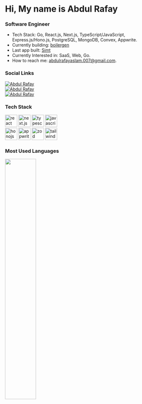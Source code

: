Hi, My name is Abdul Rafay
======================================================================================================================================
<h3>Software Engineer</h3>

-  Tech Stack: Go, React.js, Next.js, TypeScript/JavaScript, Express.js/Hono.js, PostgreSQL, MongoDB, Convex, Appwrite.
-  Currently building: [boilergen](https://boilergen.com)
-  Last app built: [Simt](https://simt.pk/)
-  Currently Interested in: SaaS, Web, Go.
-  How to reach me: abdulrafayaslam.007@gmail.com.

<h3>Social Links</h3>
<div align="left">
  <a href="https://x.com/swerafay" target="_blank">
    <img src="https://img.shields.io/badge/-swerafay-07?style=for-the-badge&logo=x&color=black" alt="Abdul Rafay" />
  </a>
</div>
<div align="left">
  <a href="https://medium.com/@abdul-rafay" target="_blank" style="display: inline;">
    <img src="https://img.shields.io/badge/-abdul--rafay-07?style=for-the-badge&logo=medium&color=black" alt="Abdul Rafay" />
  </a>
</div>
<div align="left">
  <a href="https://www.linkedin.com/in/abdul-rafay-aslam/" target="_blank" style="display: inline;">
    <img src="https://img.shields.io/badge/-abdul_rafay_aslam-07?style=for-the-badge&logo=linkedin&color=blue" alt="Abdul Rafay" />
  </a>
</div>

<h3 align="left">Tech Stack</h3>
<p align="left">
  <img src="https://www.vectorlogo.zone/logos/reactjs/reactjs-icon.svg" alt="react" width="40" height="40"/>
  <img src="https://www.drupal.org/files/project-images/nextjs-icon-dark-background.png" alt="next.js" width="40" height="40"/>
  <img src="https://upload.wikimedia.org/wikipedia/commons/thumb/4/4c/Typescript_logo_2020.svg/1200px-Typescript_logo_2020.svg.png" alt="typescript" width="40" height="40"/>
  <img src="https://upload.wikimedia.org/wikipedia/commons/thumb/9/99/Unofficial_JavaScript_logo_2.svg/2048px-Unofficial_JavaScript_logo_2.svg.png" alt="javascript" width="40" height="40"/>
  <br />
  <img src="https://avatars.githubusercontent.com/u/98495527?s=280&v=4" alt="honojs" width="40" height="40"/>
  <img src="https://www.vectorlogo.zone/logos/appwriteio/appwriteio-icon.svg" alt="appwrite" width="40" height="40"/>
  <img src="https://encrypted-tbn0.gstatic.com/images?q=tbn:ANd9GcTIOr_oRMBUsaXji4kX_u5TeVNrP0EqLbyEIQ&s" alt="zod" width="40" height="40"/> 
  <img src="https://www.vectorlogo.zone/logos/tailwindcss/tailwindcss-icon.svg" alt="tailwindcss" width="40" height="40"/> 
</p>

<h3 align="left">Most Used Languages</h3>
<img width="45%" src="https://github-readme-stats.vercel.app/api/top-langs/?username=abdulrafay-07&layout=compact&show_icons=true&theme=dark&hide_border=true&hide_title=true" />
